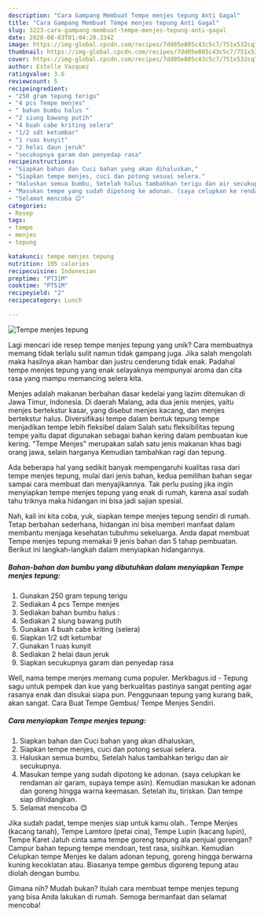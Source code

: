 ```yaml
---
description: "Cara Gampang Membuat Tempe menjes tepung Anti Gagal"
title: "Cara Gampang Membuat Tempe menjes tepung Anti Gagal"
slug: 3223-cara-gampang-membuat-tempe-menjes-tepung-anti-gagal
date: 2020-08-03T01:04:20.334Z
image: https://img-global.cpcdn.com/recipes/7dd05e805c43c5c7/751x532cq70/tempe-menjes-tepung-foto-resep-utama.jpg
thumbnail: https://img-global.cpcdn.com/recipes/7dd05e805c43c5c7/751x532cq70/tempe-menjes-tepung-foto-resep-utama.jpg
cover: https://img-global.cpcdn.com/recipes/7dd05e805c43c5c7/751x532cq70/tempe-menjes-tepung-foto-resep-utama.jpg
author: Estelle Vasquez
ratingvalue: 3.6
reviewcount: 5
recipeingredient:
- "250 gram tepung terigu"
- "4 pcs Tempe menjes"
- " bahan bumbu halus "
- "2 siung bawang putih"
- "4 buah cabe kriting selera"
- "1/2 sdt ketumbar"
- "1 ruas kunyit"
- "2 helai daun jeruk"
- "secukupnya garam dan penyedap rasa"
recipeinstructions:
- "Siapkan bahan dan Cuci bahan yang akan dihaluskan,"
- "Siapkan tempe menjes, cuci dan potong sesuai selera."
- "Haluskan semua bumbu, Setelah halus tambahkan terigu dan air secukupnya."
- "Masukan tempe yang sudah dipotong ke adonan. (saya celupkan ke rendaman air garam, supaya tempe asin). Kemudian masukan ke adonan dan goreng hingga warna keemasan. Setelah itu, tiriskan. Dan tempe siap dihidangkan."
- "Selamat mencoba 😊"
categories:
- Resep
tags:
- tempe
- menjes
- tepung

katakunci: tempe menjes tepung 
nutrition: 195 calories
recipecuisine: Indonesian
preptime: "PT31M"
cooktime: "PT51M"
recipeyield: "2"
recipecategory: Lunch

---
```



![Tempe menjes tepung](https://img-global.cpcdn.com/recipes/7dd05e805c43c5c7/751x532cq70/tempe-menjes-tepung-foto-resep-utama.jpg)

Lagi mencari ide resep tempe menjes tepung yang unik? Cara membuatnya memang tidak terlalu sulit namun tidak gampang juga. Jika salah mengolah maka hasilnya akan hambar dan justru cenderung tidak enak. Padahal tempe menjes tepung yang enak selayaknya mempunyai aroma dan cita rasa yang mampu memancing selera kita.

Menjes adalah makanan berbahan dasar kedelai yang lazim ditemukan di Jawa Timur, Indonesia. Di daerah Malang, ada dua jenis menjes, yaitu menjes bertekstur kasar, yang disebut menjes kacang, dan menjes bertekstur halus. Diversifikasi tempe dalam bentuk tepung tempe menjadikan tempe lebih fleksibel dalam Salah satu fleksibilitas tepung tempe yaitu dapat digunakan sebagai bahan kering dalam pembuatan kue kering. &#34;Tempe Menjes&#34; merupakan salah satu jenis makanan khas bagi orang jawa, selain harganya Kemudian tambahkan ragi dan tepung.

Ada beberapa hal yang sedikit banyak mempengaruhi kualitas rasa dari tempe menjes tepung, mulai dari jenis bahan, kedua pemilihan bahan segar sampai cara membuat dan menyajikannya. Tak perlu pusing jika ingin menyiapkan tempe menjes tepung yang enak di rumah, karena asal sudah tahu triknya maka hidangan ini bisa jadi sajian spesial.


Nah, kali ini kita coba, yuk, siapkan tempe menjes tepung sendiri di rumah. Tetap berbahan sederhana, hidangan ini bisa memberi manfaat dalam membantu menjaga kesehatan tubuhmu sekeluarga. Anda dapat membuat Tempe menjes tepung memakai 9 jenis bahan dan 5 tahap pembuatan. Berikut ini langkah-langkah dalam menyiapkan hidangannya.

<!--inarticleads1-->

##### Bahan-bahan dan bumbu yang dibutuhkan dalam menyiapkan Tempe menjes tepung:

1. Gunakan 250 gram tepung terigu
1. Sediakan 4 pcs Tempe menjes
1. Sediakan  bahan bumbu halus :
1. Sediakan 2 siung bawang putih
1. Gunakan 4 buah cabe kriting (selera)
1. Siapkan 1/2 sdt ketumbar
1. Gunakan 1 ruas kunyit
1. Sediakan 2 helai daun jeruk
1. Siapkan secukupnya garam dan penyedap rasa


Well, nama tempe menjes memang cuma populer. Merkbagus.id - Tepung sagu untuk pempek dan kue yang berkualitas pastinya sangat penting agar rasanya enak dan disukai siapa pun. Penggunaan tepung yang kurang baik, akan sangat. Cara Buat Tempe Gembus/ Tempe Menjes Sendiri. 

<!--inarticleads2-->

##### Cara menyiapkan Tempe menjes tepung:

1. Siapkan bahan dan Cuci bahan yang akan dihaluskan,
1. Siapkan tempe menjes, cuci dan potong sesuai selera.
1. Haluskan semua bumbu, Setelah halus tambahkan terigu dan air secukupnya.
1. Masukan tempe yang sudah dipotong ke adonan. (saya celupkan ke rendaman air garam, supaya tempe asin). Kemudian masukan ke adonan dan goreng hingga warna keemasan. Setelah itu, tiriskan. Dan tempe siap dihidangkan.
1. Selamat mencoba 😊


Jika sudah padat, tempe menjes siap untuk kamu olah.. Tempe Menjes (kacang tanah), Tempe Lamtoro (petai cina), Tempe Lupin (kacang lupin), Tempe Karet Jatuh cinta sama tempe goreng tepung ala penjual gorengan? Campur bahan tepung tempe mendoan, test rasa, sisihkan. Kemudian Celupkan tempe Menjes ke dalam adonan tepung, goreng hingga berwarna kuning kecoklatan atau. Biasanya tempe gembus digoreng tepung atau diolah dengan bumbu. 

Gimana nih? Mudah bukan? Itulah cara membuat tempe menjes tepung yang bisa Anda lakukan di rumah. Semoga bermanfaat dan selamat mencoba!
